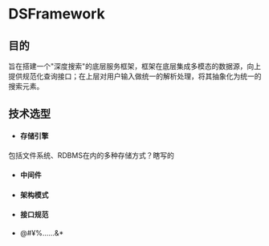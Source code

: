 # DSFramework

## 目的

旨在搭建一个"深度搜索"的底层服务框架，框架在底层集成多模态的数据源，向上提供规范化查询接口；在上层对用户输入做统一的解析处理，将其抽象化为统一的搜索元素。

## 技术选型

* #### 存储引擎

包括文件系统、RDBMS在内的多种存储方式？瞎写的

* #### 中间件

* #### 架构模式

* #### 接口规范

* @#¥%……&*












